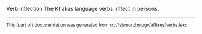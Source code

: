 Verb inflection
The Khakas language verbs inflect in persons.

* * *

<small>This (part of) documentation was generated from [src/fst/morphology/affixes/verbs.lexc](https://github.com/giellalt/lang-kjh/blob/main/src/fst/morphology/affixes/verbs.lexc)</small>
